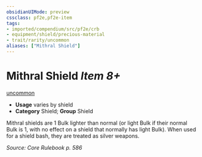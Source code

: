 ```yaml
---
obsidianUIMode: preview
cssclass: pf2e,pf2e-item
tags:
- imported/compendium/src/pf2e/crb
- equipment/shield/precious-material 
- trait/rarity/uncommon
aliases: ["Mithral Shield"]
---
```

# Mithral Shield *Item 8+*  
[uncommon](uncommon.md)  

- **Usage** varies by shield
- **Category** Shield; **Group** Shield 

Mithral shields are 1 Bulk lighter than normal (or light Bulk if their normal Bulk is 1, with no effect on a shield that normally has light Bulk). When used for a shield bash, they are treated as silver weapons.

*Source: Core Rulebook p. 586*